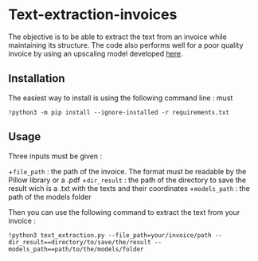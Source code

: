 Text-extraction-invoices
=====================

The objective is to be able to extract the text from an invoice while maintaining its structure. 
The code also performs well for a poor quality invoice by using an upscaling model developed [here](https://github.com/openvinotoolkit/openvino_notebooks/tree/main/notebooks/202-vision-superresolution).

Installation
----

The easiest way to install is using the following command line : must 
~~~ 
!python3 -m pip install --ignore-installed -r requirements.txt 
~~~

Usage
----

Three inputs must be given :

+``file_path`` : the path of the invoice. The format must be readable by the Pillow library or a .pdf
+``dir_result`` : the path of the directory to save the result wich is a .txt with the texts and their coordinates
+``models_path`` : the path of the models folder

Then you can use the following command to extract the text from your invoice :

~~~ 
!python3 text_extraction.py --file_path=your/invoice/path --dir_result==directory/to/save/the/result --models_path==path/to/the/models/folder
~~~

